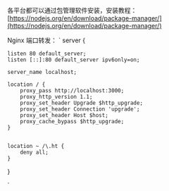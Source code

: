 
各平台都可以通过包管理软件安装，安装教程：[https://nodejs.org/en/download/package-manager/](https://nodejs.org/en/download/package-manager/)


Nginx 端口转发：
`
server {

    listen 80 default_server;
    listen [::]:80 default_server ipv6only=on;

    server_name localhost;

    location / {
        proxy_pass http://localhost:3000;
        proxy_http_version 1.1;
        proxy_set_header Upgrade $http_upgrade;
        proxy_set_header Connection 'upgrade';
        proxy_set_header Host $host;
        proxy_cache_bypass $http_upgrade;
    }   


    location ~ /\.ht {
        deny all;
    }

}

`
